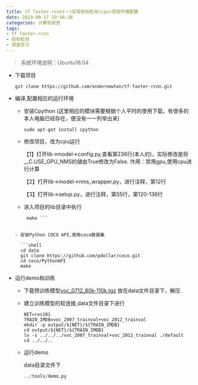```yaml
---
title: tf faster-rcnn(一)实现目标检测(cpu)项目环境配置
date: 2019-08-17 19:56:38
categories: 计算机视觉
tags: 
- tf faster-rcnn 
- 目标检测 
- 深度学习
---
```



> 系统环境说明：Ubuntu18.04
<!--more-->

- 下载项目

  ```
  git clone https://github.com/endernewton/tf-faster-rcnn.git
  ```

- 编译,配置相应的运行环境

  - 安装Cpython (这里相应的模块需要根据个人平时的使用下载，有很多的本人电脑已经存在，便没有一一列举出来)

    ```shell
    sudo apt-get install cpython
    ```

  - 修改项目，改为cpu运行

    【1】打开lib->model->config.py,查看第236行(本人的)，实际修改是将__C.USE_GPU_NMS的値由True修改为False.
    作用：禁用gpu,使用cpu进行计算

    【2】打开lib->model->nms_wrapper.py，进行注释，第12行

    【3】打开lib->setup.py，进行注释，第55行，第120-136行

  - 进入项目的lib目录中执行 
    ```shell
     make ```
  ```
    
  - 安装Python COCO API,使用coco数据集

    ```shell
    cd data
    git clone https://github.com/pdollar/coco.git		
    cd coco/PythonAPI
    make
    ```

- 运行demo和训练

  - 下载预训练模型[voc_0712_80k-110k.tgz](https://pan.baidu.com/s/1kWkF3fT )
    放在data文件目录下，解压.

  - 建立训练模型的软连接,data文件目录下进行

    ```shell
    NET=res101
    TRAIN_IMDB=voc_2007_trainval+voc_2012_trainval
    mkdir -p output/${NET}/${TRAIN_IMDB}
    cd output/${NET}/${TRAIN_IMDB}
    ln -s ../../../voc_2007_trainval+voc_2012_trainval ./default
    cd ../../..
    ```

  - 运行demo

    data目录文件下

    ```python
    ../tools/demo.py
    ```


